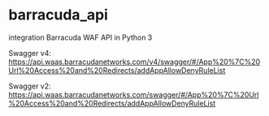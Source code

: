 # barracuda_api
integration Barracuda WAF API in Python 3

Swagger v4:
https://api.waas.barracudanetworks.com/v4/swagger/#/App%20%7C%20Url%20Access%20and%20Redirects/addAppAllowDenyRuleList

Swagger v2:
https://api.waas.barracudanetworks.com/swagger/#/App%20%7C%20Url%20Access%20and%20Redirects/addAppAllowDenyRuleList
